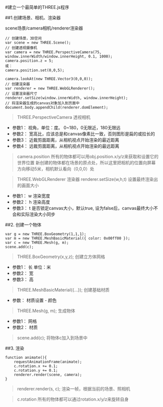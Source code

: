 #建立一个最简单的THREE.js程序

##1.创建场景、相机、渲染器

scene场景/camera相机/renderer渲染器

```
// 创建场景，3D空间
var scene = new THREE.Scene();
// 创建透视摄像机
var camera = new THREE.PerspectiveCamera(75, window.innerWidth/window.innerHeight, 0.1, 1000);
camera.position.z = 5;
或：
camera.position.set(0,0,5);

camera.lookAt(new THREE.Vector3(0,0,0));
// 创建渲染器
var renderer = new THREE.WebGLRenderer();
// 设置渲染器尺寸
renderer.setSize(window.innerWidth, window.innerHeight);
// 将渲染器生成的canvas对象加入到页面中
document.body.appendChild(renderer.domElement);
```

> THREE.PerspectiveCamera 透视相机

* 参数1： 视角，单位：度。 0~180，0无限近，180无限远
* 参数2： 宽高比，应该总是和canvas像素比一致，否则图形是扁的或拉长的
* 参数3： 近裁剪面距离，从相机视点开始渲染的最近距离
* 参数4： 远裁剪面距离，从相机视点开始渲染的最远距离

> camera.position
> 所有的物体都可以用obj.position.x/y/z来获取和设置它的世界位置
> 新创建的物体都在场景的原点处，所以这里把相机的位置向屏幕方向移动5米，相机默认看向（0,0,0）处

> THREE.WebGLRenderer 渲染器
> renderer.setSize(w,h,t) 设置最终渲染出的画面大小

* 参数1： w 渲染宽度
* 参数2： h 渲染高度
* 参数3： t 是否锁定canvas大小，默认true, 设为false后，canvas最终大小不会和实际渲染大小同步


##2. 创建一个物体

```
var g = new THREE.BoxGeometry(1,1,1);
var m = new THREE.MeshBasicMaterial({ color: 0x00ff00 });
var c = new THREE.Mesh(g, m);
scene.add(c);

```

> THREE.BoxGeometry(x,y,z); 创建立方体网格

* 参数1： 长 单位：米
* 参数2： 宽
* 参数3： 高

> THREE.MeshBasicMaterial({...}); 创建基础材质

* 参数： 材质设置 - 颜色

> THREE.Mesh(g, m); 生成物体

* 参数1： 网格
* 参数2： 材质

> scene.add(c); 将物体c加入到场景中


##3. 渲染

```
function animate(){
	requestAnimationFrame(animate);
	c.rotation.x += 0.1;
	c.rotation.y += 0.1;
	renderer.render(scene, camera);
}
```

> renderer.render(s, c); 渲染一帧，根据当前的场景、照相机

> c.rotation 所有的物体都可以通过rotation.x/y/z来旋转自身